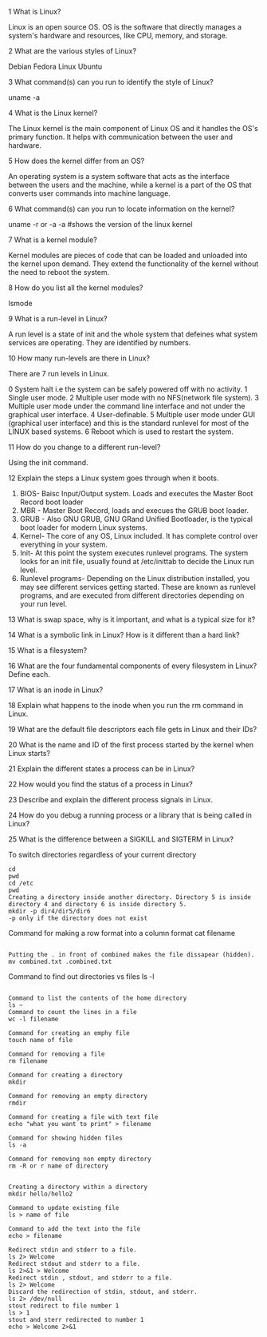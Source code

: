 1 What is Linux?

Linux is an open source OS. OS is the software that directly manages a system's hardware and resources, like CPU, memory, and storage.

2 What are the various styles of Linux?

Debian 
Fedora Linux
Ubuntu

3 What command(s) can you run to identify the style of Linux?

uname -a

4 What is the Linux kernel? 

The Linux kernel is the main component of Linux OS and it handles the OS's primary function. It helps with communication between the user and hardware.

5 How does the kernel differ from an OS?
 
An operating system is a system software that acts as the interface between the users and the machine, while a kernel is a part of the OS that converts user commands into machine language. 


6 What command(s) can you run to locate information on the kernel?


uname -r or -a -a #shows the version of the linux kernel


7 What is a kernel module?

Kernel modules are pieces of code that can be loaded and unloaded into the kernel upon demand. They extend the functionality of the kernel without the need to reboot the system. 

8 How do you list all the kernel modules?

lsmode

9 What is a run-level in Linux?

A run level is a state of init and the whole system that defeines what system services are operating. They are identified by numbers. 

10 How many run-levels are there in Linux?

There are 7 run levels in Linux. 

0  System halt i.e the system can be safely powered off with no activity.
1  Single user mode.
2  Multiple user mode with no NFS(network file system).
3  Multiple user mode under the command line interface and not under the graphical user interface.
4  User-definable.
5  Multiple user mode under GUI (graphical user interface) and this is the standard runlevel for most of the LINUX based systems.
6  Reboot which is used to restart the system.


11 How do you change to a different run-level?

Using the init command. 

12 Explain the steps a Linux system goes through when it boots. 

1. BIOS- Baisc Input/Output system. Loads and executes the Master Boot Record boot loader
2. MBR - Master Boot Record, loads and execues the GRUB boot loader. 
3. GRUB - Also GNU GRUB, GNU GRand Unified Bootloader, is the typical boot loader for modern Linux systems. 
4. Kernel- The core of any OS, Linux included. It has complete control over everything in your system. 
5. Init- At this point the system executes runlevel programs. The system looks for an init file, usually found at /etc/inittab to decide the Linux run level. 
6. Runlevel programs- Depending on the Linux distribution installed, you may see different services getting started. These are known as runlevel programs, and are executed from different directories depending on your run level. 

13 What is swap space, why is it important, and what is a typical size for it?

14 What is a symbolic link in Linux? How is it different than a hard link?

15 What is a filesystem? 

16 What are the four fundamental components of every filesystem in Linux? Define each.

17 What is an inode in Linux?

18 Explain what happens to the inode when you run the rm command in Linux.

19 What are the default file descriptors each file gets in Linux and their IDs?

20 What is the name and ID of the first process started by the kernel when Linux starts?

21 Explain the different states a process can be in Linux?

22 How would you find the status of a process in Linux?

23 Describe and explain the different process signals in Linux.

24 How do you debug a running process or a library that is being called in Linux?

25 What is the difference between a SIGKILL and SIGTERM in Linux?






To switch directories regardless of your current directory

```
cd
pwd
cd /etc
pwd
Creating a directory inside another directory. Directory 5 is inside directory 4 and directory 6 is inside directory 5. 
mkdir -p dir4/dir5/dir6
-p only if the directory does not exist

```

Command for making a row format into a column format
cat filename

```

Putting the . in front of combined makes the file dissapear (hidden). 
mv combined.txt .combined.txt

```

Command to find out directories vs files
ls -l

```

Command to list the contents of the home directory 
ls ~
Command to count the lines in a file
wc -l filename

Command for creating an emphy file 
touch name of file

Command for removing a file 
rm filename

Command for creating a directory 
mkdir

Command for removing an empty directory
rmdir 

Command for creating a file with text file 
echo "what you want to print" > filename

Command for showing hidden files 
ls -a 

Command for removing non empty directory
rm -R or r name of directory


Creating a directory within a directory 
mkdir hello/hello2

Command to update existing file 
ls > name of file 

Command to add the text into the file  
echo > filename

Redirect stdin and stderr to a file.
ls 2> Welcome
Redirect stdout and stderr to a file.
ls 2>&1 > Welcome  
Redirect stdin , stdout, and stderr to a file.
ls 2> Welcome 
Discard the redirection of stdin, stdout, and stderr.
ls 2> /dev/null
stout redirect to file number 1
ls > 1 
stout and sterr redirected to number 1
echo > Welcome 2>&1
